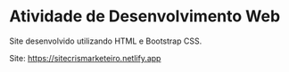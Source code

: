 # Atividade de Desenvolvimento Web

Site desenvolvido utilizando HTML e Bootstrap CSS.

Site: https://sitecrismarketeiro.netlify.app
